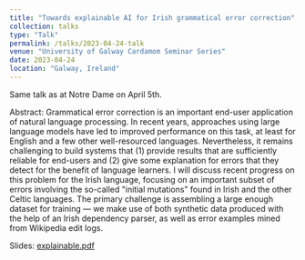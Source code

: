 ```yaml
---
title: "Towards explainable AI for Irish grammatical error correction"
collection: talks
type: "Talk"
permalink: /talks/2023-04-24-talk
venue: "University of Galway Cardamom Seminar Series"
date: 2023-04-24
location: "Galway, Ireland"
---
```


Same talk as at Notre Dame on April 5th.

Abstract: Grammatical error correction is an important end-user application of natural language processing. In recent years, approaches using large language models have led to improved performance on this task, at least for English and a few other well-resourced languages. Nevertheless, it remains challenging to build systems that (1) provide results that are sufficiently reliable for end-users and (2) give some explanation for errors that they detect for the benefit of language learners. I will discuss recent progress on this problem for the Irish language, focusing on an important subset of errors involving the so-called "initial mutations" found in Irish and the other Celtic languages. The primary challenge is assembling a large enough dataset for training — we make use of both synthetic data produced with the help of an Irish dependency parser, as well as error examples mined from Wikipedia edit logs.

Slides: [explainable.pdf](/files/explainable.pdf)
